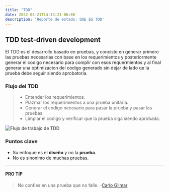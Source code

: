 ```yaml
---
title: "TDD"
date: 2022-04-21T14:13:21-06:00
description: 'Reporte de estado: QUE ES TDD'
---
```


## TDD test-driven development

El TDD es el desarrollo basado en pruebas, y conciste en generar primero las pruebas necesarias con base en los requerimientos y posteriormente generar el codigo necesario para complir con esos requermientos y al final generar una optimizacion del codigo generado sin dejar de lado qe la prueba debe seguir siendo aprobatoria.

### Flujo del TDD

> * Entender los requerimientos.
> * Plazmar los requerimientos a una prueba unitaria.
> * Generar el codigo necesario para pasar la prueba y pasar las pruebas.
> * Limpiar el codigo y verificar que la prueba siga siendo aprobada.

![Flujo de trabajo de TDD](https://developer.ibm.com/developer/default/articles/5-steps-of-test-driven-development/images/tdd-red-green-refactoring-v3.png)


### Puntos clave

 * Su enfoque es el **diseño** y no la **prueba**.
 * No es sinonimo de muchas pruebas.

***

#### **PRO TIP**

> No confies en una prueba que no falle. -[Carlo Gilmar](https://github.com/carlogilmar)